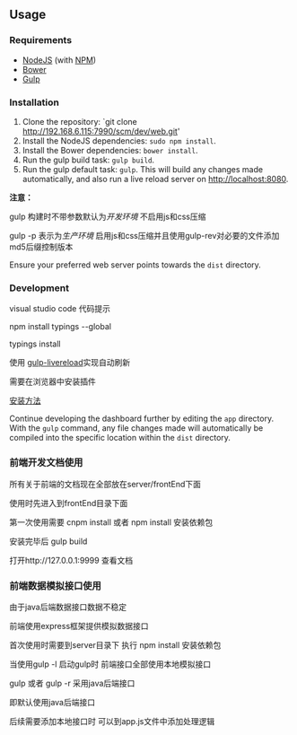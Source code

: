 ## Usage

### Requirements

* [NodeJS](http://nodejs.org/) (with [NPM](https://www.npmjs.org/))
* [Bower](http://bower.io)
* [Gulp](http://gulpjs.com)

### Installation

1. Clone the repository: `git clone http://192.168.6.115:7990/scm/dev/web.git'
2. Install the NodeJS dependencies: `sudo npm install`.
3. Install the Bower dependencies: `bower install`.
4. Run the gulp build task: `gulp build`.
5. Run the gulp default task: `gulp`. This will build any changes made automatically, and also run a live reload server on [http://localhost:8080](http://localhost:8080).

**注意：**

gulp 构建时不带参数默认为*开发环境* 不启用js和css压缩

gulp -p 表示为*生产环境*  启用js和css压缩并且使用gulp-rev对必要的文件添加md5后缀控制版本

Ensure your preferred web server points towards the `dist` directory.

### Development

visual studio code 代码提示

npm install typings --global

typings install 

使用 [gulp-livereload](https://github.com/vohof/gulp-livereload)实现自动刷新

需要在浏览器中安装插件

[安装方法](http://livereload.com/extensions/)

Continue developing the dashboard further by editing the `app` directory. With the `gulp` command, any file changes made will automatically be compiled into the specific location within the `dist` directory.

### 前端开发文档使用

所有关于前端的文档现在全部放在server/frontEnd下面

使用时先进入到frontEnd目录下面

第一次使用需要 cnpm install 或者 npm install 安装依赖包

安装完毕后 gulp build 

打开http://127.0.0.1:9999 查看文档

### 前端数据模拟接口使用

由于java后端数据接口数据不稳定

前端使用express框架提供模拟数据接口

首次使用时需要到server目录下  执行 npm install 安装依赖包

当使用gulp -l 启动gulp时 前端接口全部使用本地模拟接口

gulp  或者 gulp -r 采用java后端接口

即默认使用java后端接口

后续需要添加本地接口时 可以到app.js文件中添加处理逻辑

